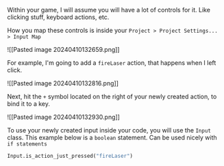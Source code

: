 Within your game, I will assume you will have a lot of controls for it. Like clicking stuff, keyboard actions, etc. 

How you map these controls is inside your `Project > Project Settings... > Input Map`

![[Pasted image 20240410132659.png]]

For example, I'm going to add a `fireLaser` action, that happens when I left click.

![[Pasted image 20240410132816.png]]

Next, hit the `+` symbol located on the right of your newly created action, to bind it to a key.

![[Pasted image 20240410132930.png]]

To use your newly created input inside your code, you will use the `Input` class. This example below is a `boolean` statement. Can be used nicely with `if statements`

```python
Input.is_action_just_pressed("fireLaser")
```